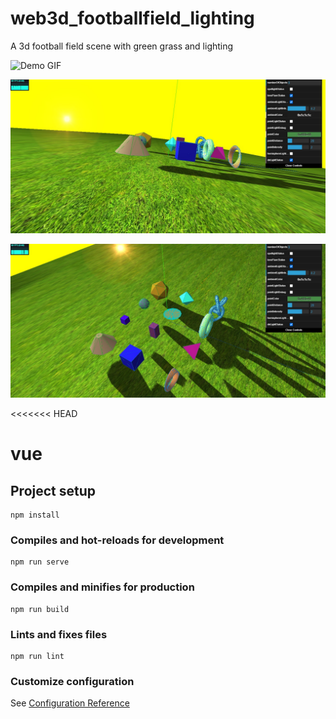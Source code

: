 # web3d_footballfield_lighting
A 3d football field scene with green grass and lighting

![Demo GIF](https://github.com/olubiyiontheweb/web3d_footballfield_lighting/blob/master/screencast-footballight.gif)

![Screenshot Image](https://github.com/olubiyiontheweb/web3d_footballfield_lighting/blob/master/screenshot-footballight1.jpg)

![Screenshot Image](https://github.com/olubiyiontheweb/web3d_footballfield_lighting/blob/master/screenshot-footballight2.jpg)

<<<<<<< HEAD
# vue

## Project setup
```
npm install
```

### Compiles and hot-reloads for development
```
npm run serve
```

### Compiles and minifies for production
```
npm run build
```

### Lints and fixes files
```
npm run lint
```

### Customize configuration
See [Configuration Reference](https://cli.vuejs.org/config/)
